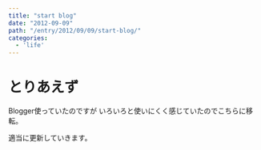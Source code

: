 ```yaml
---
title: "start blog"
date: "2012-09-09"
path: "/entry/2012/09/09/start-blog/"
categories:
  - 'life'
---
```

# とりあえず

Blogger使っていたのですが
いろいろと使いにくく感じていたのでこちらに移転。

適当に更新していきます。

